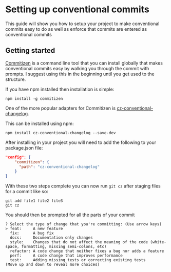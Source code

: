 # Setting up conventional commits 

This guide will show you how to setup your project to make conventional commits easy to do as well as enforce that commits are entered as conventional commits

## Getting started

[Commitizen](https://github.com/commitizen/cz-cli) is a command line tool that you can install globally that makes conventional commits easy by walking you through the commit with prompts.  I suggest using this in the beginning until you get used to the structure.

If you have npm installed then installation is simple:

```
npm install -g commitizen
```  

One of the more popular adapters for Commitizen is [cz-conventional-changelog](https://github.com/commitizen/cz-conventional-changelog).

This can be installed using npm:

```
npm install cz-conventional-changelog --save-dev
```

After installing in your project you will need to add the following to your package.json file:

```json
"config": {
    "commitizen": {
      "path": "cz-conventional-changelog"
    }
}
```

With these two steps complete you can now run `git cz` after staging files for a commit like so:

```
git add file1 file2 file3
git cz
```

You should then be prompted for all the parts of your commit

```
? Select the type of change that you're committing: (Use arrow keys)
> feat:     A new feature
  fix:      A bug fix
  docs:     Documentation only changes
  style:    Changes that do not affect the meaning of the code (white-space, formatting, missing semi-colons, etc)
  refactor: A code change that neither fixes a bug nor adds a feature
  perf:     A code change that improves performance
  test:     Adding missing tests or correcting existing tests
(Move up and down to reveal more choices)

```
